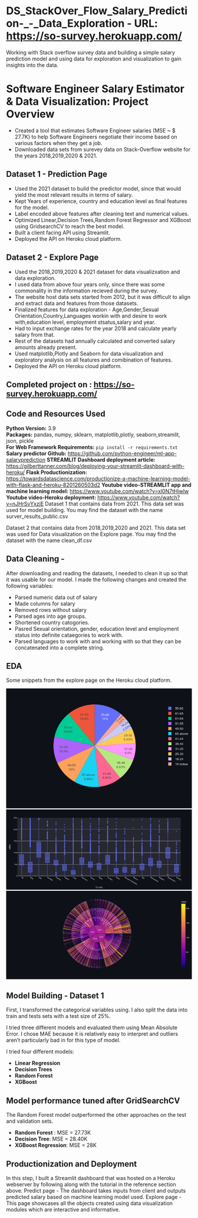 # DS_StackOver_Flow_Salary_Prediction-_-_Data_Exploration - URL: https://so-survey.herokuapp.com/
Working with Stack overflow survey data and building a simple salary prediction model and using data for exploration and visualization to gain insights into the data.

# Software Engineer Salary Estimator & Data Visualization: Project Overview
* Created a tool that estimates Software Engineer salaries (MSE ~ $ 27.7K) to help Software Engineers negotiate their income based on  various factors
  when they get a job.
* Downloaded data sets from surevey data on Stack-Overflow website for the years 2018,2019,2020 & 2021.
## Dataset 1 - Prediction Page
* Used the 2021 dataset to build the predictor model, since that would yield the most relevant results in terms of salary.
* Kept Years of experience, country and education level as final features for the model.
* Label encoded above features after cleaning text and numerical values.
* Optimized Linear,Decision Trees,Random Forest Regressor and XGBoost using GridsearchCV to reach the best model.
* Built a client facing API using Streamlit.
* Deployed the API on Heroku cloud platform.
## Dataset 2 - Explore Page
* Used the 2018,2019,2020 & 2021 dataset for data visualizxation and data exploration.
* I used data from above four years only, since there was some commonality in the information recieved during the survey.
* The website host data sets started from 2012, but it was difficult to align and extract data and features from those datasets.
* Finalized features for data exploration - Age,Gender,Sexual Orientation,Country,Languages workin with and desire to work with,education level,
  employment stsatus,salary and year.
* Had to input exchange rates for the year 2018 and calculate yearly salary from that.
* Rest of the datasets had annually calculated and converted salary amounts already present.
* Used matplotlib,Plotly and Seaborn for data visualization and exploratory analysis on all features and comibination of features.
* Deployed the API on Heroku cloud platform.

## Completed project on : https://so-survey.herokuapp.com/

## Code and Resources Used
**Python Version:** 3.9  
**Packages:** pandas, numpy, sklearn, matplotlib,plotly, seaborn,streamlit, json, pickle  
**For Web Framework Requirements:**  ```pip install -r requirements.txt```  
**Salary predictor Github:** https://github.com/python-engineer/ml-app-salaryprediction
**STREAMLIT Dashboard deployment article:** https://gilberttanner.com/blog/deploying-your-streamlit-dashboard-with-heroku/
**Flask Productionization:** https://towardsdatascience.com/productionize-a-machine-learning-model-with-flask-and-heroku-8201260503d2
**Youtube video-STREAMLIT app and machine learning model:** https://www.youtube.com/watch?v=xl0N7tHiwlw
**Youtube video-Heroku deployment:** https://www.youtube.com/watch?v=nJHrSvYxzjE
Dataset 1 that contains data from 2021. This data set was used for model building.
You may find the dataset with the name surver_results_public.csv

Dataset 2 that contains data from 2018,2019,2020 and 2021. This data set was used for Data visualization on the Explore page.
You may find the dataset with the name clean_df.csv


## Data Cleaning -
After downloading and reading the datasets, I needed to clean it up so that it was usable for our model. I made the following changes and created the following variables:

*	Parsed numeric data out of salary
*	Made columns for salary
*	Removed rows without salary
*	Parsed ages into age groups.
*	Shortened country catogories.
*	Pasred Sexual orientation, gender, education level and employment status into definite cataegories to work with.
*	Parsed languages to work with and working with so that they can be concatenated into a complete string.


## EDA
Some snippets from the explore page on the Heroku cloud platform.

![alt text](pie.png "Plotly Pie chart")
![alt text](boxplot.png "Boxplot")
![alt text](sunburst.png "Sunburt")


## Model Building - Dataset 1

First, I transformed the categorical variables using. I also split the data into train and tests sets with a test size of 25%.   

I tried three different models and evaluated them using Mean Absolute Error. I chose MAE because it is relatively easy to interpret and outliers aren’t particularly bad in for this type of model.   

I tried four different models:
*	**Linear Regression**
*	**Decision Trees**
*	**Random Forest**
* **XGBoost**

## Model performance tuned after GridSearchCV
The Random Forest model outperformed the other approaches on the test and validation sets.
*	**Random Forest** : MSE = 27.73K
*	**Decision Tree**: MSE = 28.40K
*	**XGBoost Regression**: MSE = 28K

## Productionization and Deployment
In this step, I built a Streamlit dashboard that was hosted on a Heroku webserver by following along with the tutorial in the reference section above.
Predict page - The dashboard takes inputs from client and outputs predicted salary based on machine learning model used.
Explore page - This page showcases all the objects created using data visualization modules which are interactive and informative.
